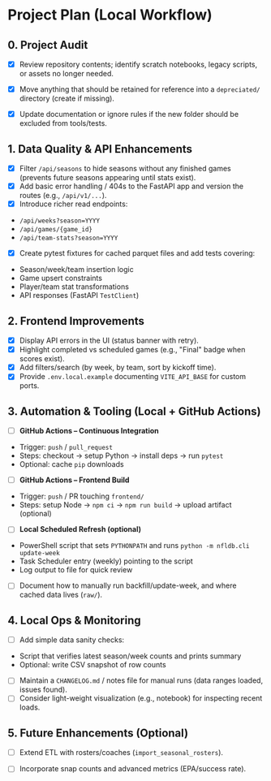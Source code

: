 # Project Plan (Local Workflow)

## 0. Project Audit

- [x] Review repository contents; identify scratch notebooks, legacy scripts, or assets no longer needed.
- [x] Move anything that should be retained for reference into a `depreciated/` directory (create if missing).
- [x] Update documentation or ignore rules if the new folder should be excluded from tools/tests.


## 1. Data Quality & API Enhancements

- [x] Filter `/api/seasons` to hide seasons without any finished games (prevents future seasons appearing until stats
exist).
- [x] Add basic error handling / 404s to the FastAPI app and version the routes (e.g., `/api/v1/...`).
- [x] Introduce richer read endpoints:
- `/api/weeks?season=YYYY`
- `/api/games/{game_id}`
- `/api/team-stats?season=YYYY`
- [x] Create pytest fixtures for cached parquet files and add tests covering:
- Season/week/team insertion logic
- Game upsert constraints
- Player/team stat transformations
- API responses (FastAPI `TestClient`)

## 2. Frontend Improvements

- [x] Display API errors in the UI (status banner with retry).
- [x] Highlight completed vs scheduled games (e.g., "Final" badge when scores exist).
- [x] Add filters/search (by week, by team, sort by kickoff time).
- [x] Provide `.env.local.example` documenting `VITE_API_BASE` for custom ports.

## 3. Automation & Tooling (Local + GitHub Actions)

- [ ] **GitHub Actions – Continuous Integration**
- Trigger: `push` / `pull_request`
- Steps: checkout → setup Python → install deps → run `pytest`
- Optional: cache `pip` downloads
- [ ] **GitHub Actions – Frontend Build**
- Trigger: `push` / PR touching `frontend/`
- Steps: setup Node → `npm ci` → `npm run build` → upload artifact (optional)
- [ ] **Local Scheduled Refresh (optional)**
- PowerShell script that sets `PYTHONPATH` and runs `python -m nfldb.cli update-week`
- Task Scheduler entry (weekly) pointing to the script
- Log output to file for quick review
- [ ] Document how to manually run backfill/update-week, and where cached data lives (`raw/`).

## 4. Local Ops & Monitoring

- [ ] Add simple data sanity checks:
- Script that verifies latest season/week counts and prints summary
- Optional: write CSV snapshot of row counts
- [ ] Maintain a `CHANGELOG.md` / notes file for manual runs (data ranges loaded, issues found).
- [ ] Consider light-weight visualization (e.g., notebook) for inspecting recent loads.

## 5. Future Enhancements (Optional)

- [ ] Extend ETL with rosters/coaches (`import_seasonal_rosters`).
- [ ] Incorporate snap counts and advanced metrics (EPA/success rate).

